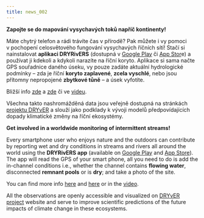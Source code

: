 ```yaml
---
title: news_002
---
```

<div class="cz">

**Zapojte se do mapování vysychavých toků napříč kontinenty!**

Máte chytrý telefon a rádi trávíte čas v přírodě? Pak můžete i vy pomoci v pochopení celosvětového fungování vysychavých říčních sítí!
Stačí si nainstalovat **aplikaci DRYRivERS** (dostupná v [Google Play](https://play.google.com/store/apps/details?id=com.dryrivers) či [App Stor](https://apps.apple.com/us/app/dryrivers/id1593273058)e) a používat ji kdekoli a kdykoli
narazíte na říční koryto. Aplikace si sama načte GPS souřadnice daného úseku, vy pouze zadáte aktuální hydrologické podmínky – zda je říční **koryto zaplavené**, **zcela vyschlé**, nebo
jsou přítomny nepropojené **zbytkové tůně** – a úsek vyfotíte.

Bližší info [zde](https://dryver.s3.eu-central-1.amazonaws.com/assets/pages/dryrivers-tutorial-cze.pdf) a [zde](https://dryver.s3.eu-central-1.amazonaws.com/assets/documents/DRYRivERS+tutorial+Czech+2022.04.07.pdf) či ve [videu](https://www.youtube.com/watch?v=TZL4Rx_PxrY&t=95s&ab_channel=DRYvER_H2020).

Všechna takto nashromážděná data jsou veřejně dostupná na stránkách [projektu DRYvER](https://www.dryver.eu/app) a slouží jako podklady k vývoji modelů předpovídajících dopady klimatické změny na říční ekosystémy.

</div>

<div class="en">

**Get involved in a worldwide monitoring of intermittent streams!**

Every smartphone user who enjoys nature and the outdoors can contribute by reporting wet and dry conditions in streams and rivers all around the world using the **DRYRivERS app** (available on [Google Play](https://play.google.com/store/apps/details?id=com.dryrivers) and [App Store](https://apps.apple.com/us/app/dryrivers/id1593273058)). The app will read the GPS of your smart phone, all you need to do is add the in-channel conditions i.e., whether the channel contains **flowing water**, disconnected **remnant pools** or is **dry**; and take a photo of the site.

You can find more info [here](https://dryver.s3.eu-central-1.amazonaws.com/assets/pages/dryrivers-tutorial-eng.pdf) and [here](https://dryver.s3.eu-central-1.amazonaws.com/assets/documents/DRYRivERS+tutorial+English+2022.04.07.pdf) or in the [video](https://www.youtube.com/watch?v=TZL4Rx_PxrY&t=95s&ab_channel=DRYvER_H2020).

All the observations are openly accessible and visualized on [DRYvER project](https://www.dryver.eu/app) website and serve to improve scientific predictions of the future impacts of climate change in these ecosystems.

</div>
